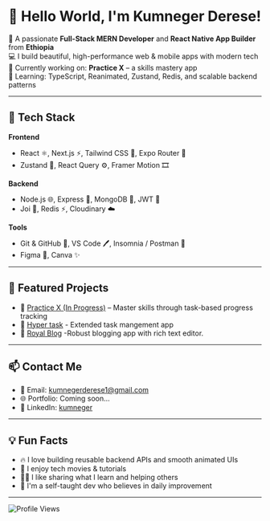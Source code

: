 <!-- Profile README for Kumneger Derese -->

# 👋 Hello World, I'm Kumneger Derese!

🎯 A passionate **Full-Stack MERN Developer** and **React Native App Builder** from **Ethiopia**  
💻 I build beautiful, high-performance web & mobile apps with modern tech  
📱 Currently working on: **Practice X** – a skills mastery app  
🧠 Learning: TypeScript, Reanimated, Zustand, Redis, and scalable backend patterns  

---

## 🚀 Tech Stack

**Frontend**
- React ⚛️, Next.js ⚡, Tailwind CSS 💨, Expo Router 📱  
- Zustand 🐻, React Query ⚙️, Framer Motion 🎞️  

**Backend**
- Node.js 🌐, Express 🚀, MongoDB 🍃, JWT 🔐  
- Joi 🧪, Redis ⚡, Cloudinary ☁️  

**Tools**
- Git & GitHub 🧬, VS Code 🖊️, Insomnia / Postman 🧪  
- Figma 🎨, Canva ✨

---


## 📱 Featured Projects

- 🔨 [Practice X (In Progress)](https://github.com/kumnegerderese/practicex) – Master skills through task-based progress tracking  
- 🛒 [Hyper task](https://github.com/Kumneger-Derese/Hyper-Task) - Extended task mangement app
- 📝 [Royal Blog](https://github.com/Kumneger-Derese/Royal-Blog-App) -Robust blogging app with rich text editor.

---

## 📫 Contact Me

- 📧 Email: [kumnegerderese1@gmail.com](mailto:kumnegerderese1@gmail.com)  
- 🌐 Portfolio: Coming soon...    
- 💼 LinkedIn: [kumneger](https://www.linkedin.com/in/kumneger-derese-60a99b267/)

---

## 💡 Fun Facts

- 🔥 I love building reusable backend APIs and smooth animated UIs  
- 🎥 I enjoy tech movies & tutorials  
- 👨‍🏫 I like sharing what I learn and helping others  
- 🧠 I'm a self-taught dev who believes in daily improvement  

---

![Profile Views](https://komarev.com/ghpvc/?username=kumnegerderese&style=flat-square&color=blue)



